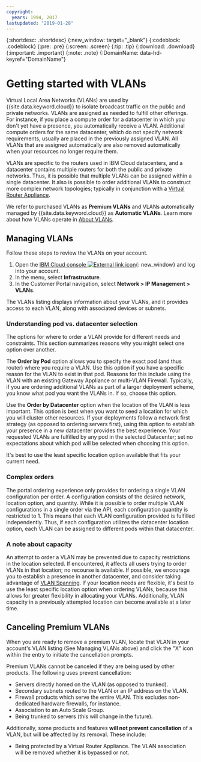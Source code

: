 ```yaml
---
copyright:
  years: 1994, 2017
lastupdated: "2019-01-28"
---
```


{:shortdesc: .shortdesc}
{:new_window: target="_blank"}
{:codeblock: .codeblock}
{:pre: .pre}
{:screen: .screen}
{:tip: .tip}
{:download: .download}
{:important: .important}
{:note: .note}
{:DomainName: data-hd-keyref="DomainName"}

# Getting started with VLANs

Virtual Local Area Networks (VLANs) are used by {{site.data.keyword.cloud}} to isolate broadcast traffic on the public and private networks. VLANs are assigned as needed to fulfill other offerings. For instance, if you place a compute order for a datacenter in which you don't yet have a presence, you automatically receive a VLAN. Additional compute orders for the same datacenter, which do not specify network requirements, usually are placed in the previously assigned VLAN. All VLANs that are assigned automatically are also removed automatically when your resources no longer require them.

VLANs are specific to the routers used in IBM Cloud datacenters, and a datacenter contains multiple routers for both the public and private networks. Thus, it is possible that multiple VLANs can be assigned within a single datacenter. It also is possible to order additional VLANs to construct more complex network topologies; typically in conjunction with a [Virtual Router Appliance](https://{DomainName}/docs/infrastructure/virtual-router-appliance/getting-started.html).

We refer to purchased VLANs as **Premium VLANs** and VLANs automatically managed by {{site.data.keyword.cloud}} as **Automatic VLANs**. Learn more about how VLANs operate in [About VLANs](about-vlans.html).


## Managing VLANs

Follow these steps to review the VLANs on your account.

  1. Open the [IBM Cloud console ![External link icon](../../icons/launch-glyph.svg "External link icon")](https://cloud.ibm.com/){: new_window} and log into your account.
  2. In the menu, select **Infrastructure**.
  3. In the Customer Portal navigation, select **Network > IP Management > VLANs**.

The VLANs listing displays information about your VLANs, and it provides access to each VLAN, along with associated devices or subnets.

### Understanding pod vs. datacenter selection

The options for where to order a VLAN provide for different needs and constraints. This section summarizes reasons why you might select one option over another.

The **Order by Pod** option allows you to specify the exact pod (and thus router) where you require a VLAN. Use this option if you have a specific reason for the VLAN to exist in that pod. Reasons for this include using the VLAN with an existing Gateway Appliance or multi-VLAN Firewall. Typically, if you are ordering additional VLANs as part of a larger deployment scheme, you know what pod you want the VLANs in. If so, choose this option.

Use the **Order by Datacenter** option when the location of the VLAN is less important. This option is best when you want to seed a location for which you will cluster other resources. If your deployments follow a network first strategy (as opposed to ordering servers first), using this option to establish your presence in a new datacenter provides the best experience. Your requested VLANs are fulfilled by any pod in the selected Datacenter; set no expectations about which pod will be selected when choosing this option.

It's best to use the least specific location option available that fits your current need.

### Complex orders

The portal ordering experience only provides for ordering a single VLAN configuration per order. A configuration consists of the desired network, location option, and quantity. While it is possible to order multiple VLAN configurations in a single order via the API, each configuration quantity is restricted to 1. This means that each VLAN configuration provided is fulfilled independently. Thus, if each configuration utilizes the datacenter location option, each VLAN can be assigned to different pods within that datacenter.

### A note about capacity

An attempt to order a VLAN may be prevented due to capacity restrictions in the location selected. If encountered, it affects all users trying to order VLANs in that location; no recourse is available. If possible, we encourage you to establish a presence in another datacenter, and consider taking advantage of [VLAN Spanning](vlan-spanning.html). If your location needs are flexible, it's best to use the least specific location option when ordering VLANs, because this allows for greater flexibility in allocating your VLANs. Additionally, VLAN capacity in a previously attempted location can become available at a later time.


## Canceling Premium VLANs

When you are ready to remove a premium VLAN, locate that VLAN in your account's VLAN listing (See Managing VLANs above) and click the "X" icon within the entry to initiate the cancellation prompts.

Premium VLANs cannot be canceled if they are being used by other products. The following uses prevent cancellation:

  * Servers directly homed on the VLAN (as opposed to trunked).
  * Secondary subnets routed to the VLAN or an IP address on the VLAN.
  * Firewall products which serve the entire VLAN. This excludes non-dedicated hardware firewalls, for instance.
  * Association to an Auto Scale Group.
  * Being trunked to servers (this will change in the future).

Additionally, some products and features **will not prevent cancellation** of a VLAN, but will be affected by its removal. These include:

  * Being protected by a Virtual Router Appliance. The VLAN association will be removed whether it is bypassed or not.
